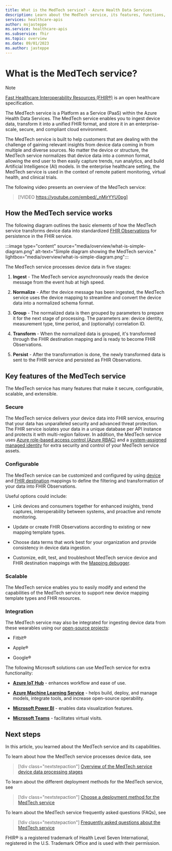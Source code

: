 ```yaml
---
title: What is the MedTech service? - Azure Health Data Services
description: Learn about the MedTech service, its features, functions, integrations, and next steps.
services: healthcare-apis
author: msjasteppe
ms.service: healthcare-apis
ms.subservice: fhir
ms.topic: overview
ms.date: 09/01/2023
ms.author: jasteppe
---
```


# What is the MedTech service?

> [!NOTE]
> [Fast Healthcare Interoperability Resources (FHIR&#174;)](https://www.hl7.org/fhir/) is an open healthcare specification.

The MedTech service is a Platform as a Service (PaaS) within the Azure Health Data Services. The MedTech service enables you to ingest device data, transform it into a unified FHIR format, and store it in an enterprise-scale, secure, and compliant cloud environment. 

The MedTech service is built to help customers that are dealing with the challenge of gaining relevant insights from device data coming in from multiple and diverse sources. No matter the device or structure, the MedTech service normalizes that device data into a common format, allowing the end user to then easily capture trends, run analytics, and build Artificial Intelligence (AI) models. In the enterprise healthcare setting, the MedTech service is used in the context of remote patient monitoring, virtual health, and clinical trials.

The following video presents an overview of the MedTech service:
>
> [!VIDEO https://youtube.com/embed/_nMirYYU0pg]

## How the MedTech service works

The following diagram outlines the basic elements of how the MedTech service transforms device data into standardized [FHIR Observations](https://www.hl7.org/fhir/R4/observation.html) for persistence in the FHIR service.

:::image type="content" source="media/overview/what-is-simple-diagram.png" alt-text="Simple diagram showing the MedTech service." lightbox="media/overview/what-is-simple-diagram.png":::

The MedTech service processes device data in five stages:

1. **Ingest** - The MedTech service asynchronously reads the device message from the event hub at high speed.

2. **Normalize** - After the device message has been ingested, the MedTech service uses the device mapping to streamline and convert the device data into a normalized schema format.

3. **Group** - The normalized data is then grouped by parameters to prepare it for the next stage of processing. The parameters are: device identity, measurement type, time period, and (optionally) correlation ID.

4. **Transform** - When the normalized data is grouped, it's transformed through the FHIR destination mapping and is ready to become FHIR Observations.

5. **Persist** - After the transformation is done, the newly transformed data is sent to the FHIR service and persisted as FHIR Observations.

## Key features of the MedTech service

The MedTech service has many features that make it secure, configurable, scalable, and extensible.

### Secure

The MedTech service delivers your device data into FHIR service, ensuring that your data has unparalleled security and advanced threat protection. The FHIR service isolates your data in a unique database per API instance and protects it with multi-region failover. In addition, the MedTech service uses [Azure role-based access control (Azure RBAC)](../../role-based-access-control/overview.md) and a [system-assigned managed identity](../../active-directory/managed-identities-azure-resources/overview.md) for extra security and control of your MedTech service assets. 

### Configurable

The MedTech service can be customized and configured by using [device](overview-of-device-mapping.md) and [FHIR destination](overview-of-fhir-destination-mapping.md) mappings to define the filtering and transformation of your data into FHIR Observations.

Useful options could include:

* Link devices and consumers together for enhanced insights, trend captures, interoperability between systems, and proactive and remote monitoring.

* Update or create FHIR Observations according to existing or new mapping template types.

* Choose data terms that work best for your organization and provide consistency in device data ingestion.

* Customize, edit, test, and troubleshoot MedTech service device and FHIR destination mappings with the [Mapping debugger](how-to-use-mapping-debugger.md).

### Scalable

The MedTech service enables you to easily modify and extend the capabilities of the MedTech service to support new device mapping template types and FHIR resources.

### Integration

The MedTech service may also be integrated for ingesting device data from these wearables using our [open-source projects](git-projects.md): 

* Fitbit&#174;

* Apple&#174;

* Google&#174;

The following Microsoft solutions can use MedTech service for extra functionality:

* [**Azure IoT Hub**](../../iot-hub/iot-concepts-and-iot-hub.md) - enhances workflow and ease of use.

* [**Azure Machine Learning Service**](concepts-machine-learning.md) - helps build, deploy, and manage models, integrate tools, and increase open-source operability.

* [**Microsoft Power BI**](concepts-power-bi.md) - enables data visualization features.

* [**Microsoft Teams**](concepts-teams.md) - facilitates virtual visits.

## Next steps

In this article, you learned about the MedTech service and its capabilities.

To learn about how the MedTech service processes device data, see

> [!div class="nextstepaction"]
> [Overview of the MedTech service device data processing stages](overview-of-device-data-processing-stages.md)

To learn about the different deployment methods for the MedTech service, see

> [!div class="nextstepaction"]
> [Choose a deployment method for the MedTech service](deploy-choose-method.md)

To learn about the MedTech service frequently asked questions (FAQs), see

> [!div class="nextstepaction"]
> [Frequently asked questions about the MedTech service](frequently-asked-questions.md)

FHIR&#174; is a registered trademark of Health Level Seven International, registered in the U.S. Trademark Office and is used with their permission.
